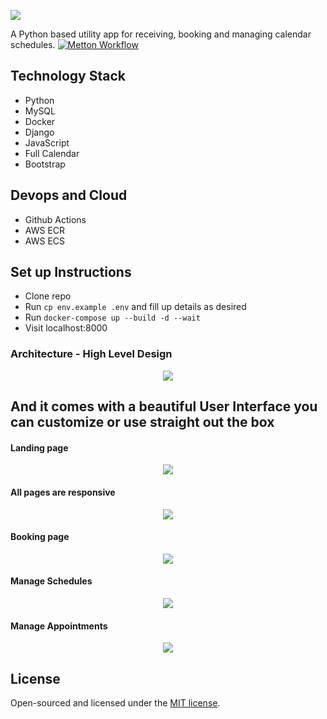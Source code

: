 <p align="left"><img src="core/static/images/logo.png"></p>

A Python based utility app for receiving, booking and managing calendar schedules. 
[![Metton Workflow](https://github.com/Monamoxie/metton-python-utility-scheduler/actions/workflows/metton.yml/badge.svg)](https://github.com/Monamoxie/metton-python-utility-scheduler/actions/workflows/metton.yml)

## Technology Stack

 - Python
 - MySQL
 - Docker
 - Django
 - JavaScript
 - Full Calendar
 - Bootstrap

## Devops and Cloud
  - Github Actions
  - AWS ECR
  - AWS ECS 

## Set up Instructions
  - Clone repo
  - Run `cp env.example .env` and fill up details as desired
  - Run  `docker-compose up --build -d --wait`
  - Visit localhost:8000


### Architecture - High Level Design 
<p align="center"><img src="core/static/images/snapshots/metton-high-level-design.svg"></p>




## And it comes with a beautiful User Interface you can customize or use straight out the box

 #### Landing page
<p align="center"><img src="core/static/images/snapshots/home.png"></p>

 #### All pages are responsive
<p align="center"><img src="core/static/images/snapshots/home-mobile-view.png"></p>

 #### Booking page
<p align="center"><img src="core/static/images/snapshots/booking-page.png"></p>

 #### Manage Schedules
<p align="center"><img src="core/static/images/snapshots/manage-schedules.png"></p>

 #### Manage Appointments
<p align="center"><img src="core/static/images/snapshots/upcoming-appointments.png"></p>


## License
Open-sourced and licensed under the [MIT license](https://opensource.org/licenses/MIT).
